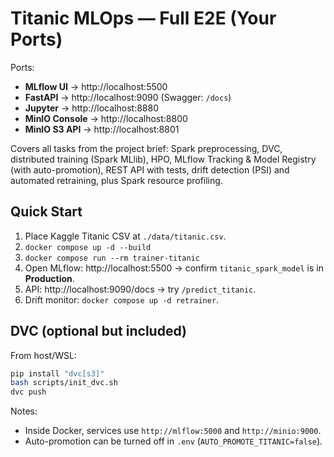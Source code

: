 # Titanic MLOps — Full E2E (Your Ports)

Ports:
- **MLflow UI** → http://localhost:5500
- **FastAPI** → http://localhost:9090  (Swagger: `/docs`)
- **Jupyter** → http://localhost:8880
- **MinIO Console** → http://localhost:8800
- **MinIO S3 API** → http://localhost:8801

Covers all tasks from the project brief: Spark preprocessing, DVC, distributed training (Spark MLlib),
HPO, MLflow Tracking & Model Registry (with auto-promotion), REST API with tests, drift detection (PSI)
and automated retraining, plus Spark resource profiling.

## Quick Start
1. Place Kaggle Titanic CSV at `./data/titanic.csv`.
2. `docker compose up -d --build`
3. `docker compose run --rm trainer-titanic`
4. Open MLflow: http://localhost:5500 → confirm `titanic_spark_model` is in **Production**.
5. API: http://localhost:9090/docs → try `/predict_titanic`.  
6. Drift monitor: `docker compose up -d retrainer`.

## DVC (optional but included)
From host/WSL:
```bash
pip install "dvc[s3]"
bash scripts/init_dvc.sh
dvc push
```

Notes:
- Inside Docker, services use `http://mlflow:5000` and `http://minio:9000`.
- Auto-promotion can be turned off in `.env` (`AUTO_PROMOTE_TITANIC=false`).
